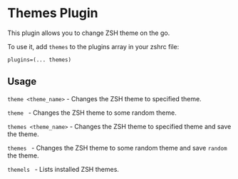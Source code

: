 # Themes Plugin

This plugin allows you to change ZSH theme on the go.

To use it, add `themes` to the plugins array in your zshrc file:

```
plugins=(... themes)
```

## Usage

`theme <theme_name>` - Changes the ZSH theme to specified theme.

`theme ` - Changes the ZSH theme to some random theme.

`themes <theme_name>` - Changes the ZSH theme to specified theme and save the theme.

`themes ` - Changes the ZSH theme to some random theme and save `random` the theme.

`themels ` - Lists installed ZSH themes.


